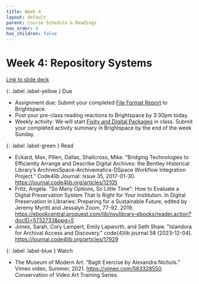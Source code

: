 ```yaml
---
title: Week 4
layout: default
parent: Course Schedule & Readings
nav_order: 4
has_children: false
---
```


# Week 4: Repository Systems

<a href="https://drive.google.com/file/d/1Vv7mFgewip9BavPNB4T9BNm9LHSDKPyI/view?usp=drive_link" target="_blank">Link to slide deck</a>

{: .label .label-yellow }
Due
* Assignment due: Submit your completed <a href="https://digital-archives.github.io/HISTGA1011/assignments/file_format.html">File Format Report</a> to Brightspace.
* Post your pre-class reading reactions to Brightspace by 3:30pm today.
* Weekly activity: We will start <a href="https://digital-archives.github.io/HISTGA1011/activities/fixity_bagger.html" target="_blank">Fixity and Digital Packages</a> in class. Submit your completed activity summary in Brightspace by the end of the week Sunday.

{: .label .label-green }
Read
* Eckard, Max, Pillen, Dallas, Shallcross, Mike. “Bridging Technologies to Efficiently Arrange and Describe Digital Archives: the Bentley Historical Library’s ArchivesSpace-Archivematica-DSpace Workflow Integration Project.” Code4lib Journal: Issue 35, 2017-01-30. <a href="https://journal.code4lib.org/articles/12105" target="_blank">https://journal.code4lib.org/articles/12105</a>
* Fritz, Angela. "So Many Options, So Little Time": How to Evaluate a Digital Preservation System That Is Right for Your Institution. In Digital Preservation in Libraries: Preparing for a Sustainable Future, edited by Jeremy Myntti and Jessalyn Zoom, 77-92. 2019. <a href="https://ebookcentral.proquest.com/lib/nyulibrary-ebooks/reader.action?docID=5732733&ppg=5" target="_blank">https://ebookcentral.proquest.com/lib/nyulibrary-ebooks/reader.action?docID=5732733&ppg=5</a>
* Jones, Sarah, Cory Lampert, Emily Lapworth, and Seth Shaw. "Islandora for Archival Access and Discovery." code{4}lib journal 58 (2023-12-04).
<a href="https://journal.code4lib.org/articles/17929" target="_blank">https://journal.code4lib.org/articles/17929</a>

{: .label .label-blue }
Watch
* The Museum of Modern Art. “BagIt Exercise by Alexandra Nichols.” Vimeo video, Summer, 2021. <a href="https://vimeo.com/563328550" target="_blank">https://vimeo.com/563328550</a>. Conservation of Video Art Training Series.

